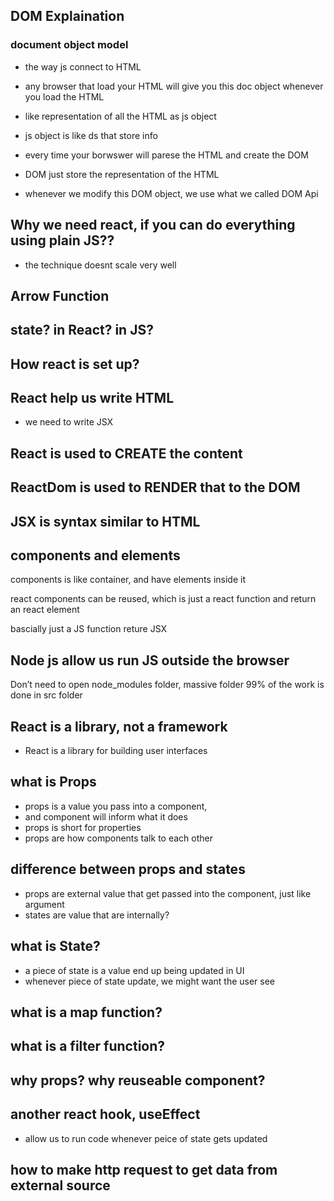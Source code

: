 ## DOM Explaination

### document object model
* the way js connect to HTML
* any browser that load your HTML will give you this doc object whenever you load the HTML

* like representation of all the HTML as js object
* js object is like ds that store info
* every time your borwswer will parese the HTML and create the DOM
* DOM just store the representation of the HTML
* whenever we modify this DOM object, we use what we called DOM Api


## Why we need react, if you can do everything using plain JS??
* the technique doesnt scale very well



## Arrow Function


## state? in React? in JS?

## How react is set up?

## React help us write HTML
* we need to write JSX

## React is used to CREATE the content
## ReactDom is used to RENDER that to the DOM
## JSX is syntax similar to HTML


## components and elements
components is like container, and have elements inside it

react components can be reused, which is just a react function
 and return an react element

bascially just a JS function reture JSX

## Node js allow us run JS outside the browser

Don’t need to open node_modules folder, massive folder
99% of the work is done in src folder



## React is a library, not a framework
* React is a library for building user interfaces

## what is Props
* props is a value you pass into a component,
* and component will inform what it does
* props is short for properties
* props are how components talk to each other

## difference between props and states
* props are external value that get passed into the component, just like argument
* states are value that are internally?


## what is State? 
* a piece of state is a value end up being updated in UI
* whenever piece of state update, we might want the user see


## what is a map function?
## what is a filter function?
## why props? why reuseable component?

## another react hook, useEffect
* allow us to run code whenever peice of state gets updated


## how to make http request to get data from external source
